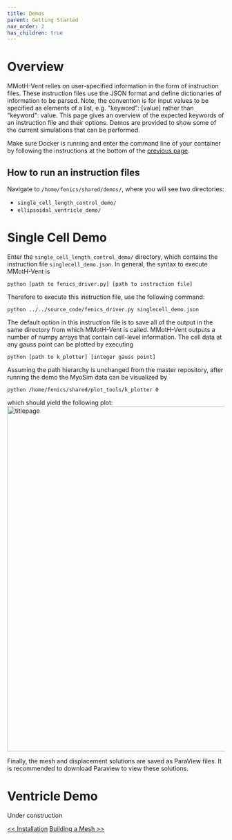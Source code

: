 ```yaml
---
title: Demos
parent: Getting Started
nav_order: 2
has_children: true
---
```

Overview
========

MMotH-Vent relies on user-specified information in the form of instruction files. These instruction files use the JSON format and define dictionaries of information to be parsed. Note, the convention is for input values to be specified as elements of a list, e.g. "keyword": [value] rather than "keyword": value. This page gives an overview of the expected keywords of an instruction file and their options. Demos are provided to show some of the current simulations that can be performed.  

Make sure Docker is running and enter the command line of your container by following the instructions at the bottom of the [previous page](../installation/installation.md#enter-container-command-line).

How to run an instruction files
------------------------------

Navigate to ```/home/fenics/shared/demos/```, where you will see two directories:  
* ```single_cell_length_control_demo/```
* ```ellipsoidal_ventricle_demo/```

# Single Cell Demo
Enter the ```single_cell_length_control_demo/``` directory, which contains the instruction file ```singlecell_demo.json```. In general, the syntax to execute MMotH-Vent is
```
python [path to fenics_driver.py] [path to instruction file]
```
Therefore to execute this instruction file, use the following command:  

```
python ../../source_code/fenics_driver.py singlecell_demo.json
```

The default option in this instruction file is to save all of the output in the same directory from which MMotH-Vent is called. MMotH-Vent outputs a number of numpy arrays that contain cell-level information. The cell data at any gauss point can be plotted by executing
```
python [path to k_plotter] [integer gauss point]
```
Assuming the path hierarchy is unchanged from the master repository, after running the demo the MyoSim data can be visualized by
```
python /home/fenics/shared/plot_tools/k_plotter 0
```
which should yield the following plot:
<img src="https://github.com/mmoth-kurtis/MMotH-Vent/blob/master/docs/assets/images/Screen%20Shot%202020-07-01%20at%205.03.18%20PM.png?raw=true" alt="titlepage" width="800"/>  

Finally, the mesh and displacement solutions are saved as ParaView files. It is recommended to download Paraview to view these solutions.

# Ventricle Demo
Under construction

<a href="../installation/installation.html" class="btn btn--primary"><< Installation</a>
<a href="../creating_input_files/fenics_input_readme.html" class="btn btn--primary">Building a Mesh >></a>
